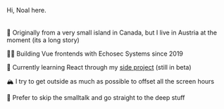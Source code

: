 

<!--
**noalbalint/noalbalint** is a ✨ _special_ ✨ repository because its `README.md` (this file) appears on your GitHub profile.

Here are some ideas to get you started:

- 🔭 I’m currently working on ...
- 🌱 I’m currently learning ...
- 👯 I’m looking to collaborate on ...
- 🤔 I’m looking for help with ...
- 💬 Ask me about ...
- 📫 How to reach me: ...
- 😄 Pronouns: ...
- ⚡ Fun fact: ...
-->

Hi, Noal here.
<br><br><br>
📍 Originally from a very small island in Canada, but I live in Austria at the moment (its a long story) <br>

👨‍💻 Building Vue frontends with Echosec Systems since 2019 <br>

🌱 Currently learning React through my [side project](https://www.instantlessonplan.com/) (still in beta) <br>

🏔 I try to get outside as much as possible to offset all the screen hours<br>
  
💭 Prefer to skip the smalltalk and go straight to the deep stuff

